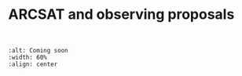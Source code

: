 # ARCSAT and observing proposals

<br>

```{image} /_static/coming_soon.png
:alt: Coming soon
:width: 60%
:align: center
```
